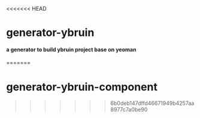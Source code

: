 <<<<<<< HEAD
# generator-ybruin
#### a generator to build ybruin project base on yeoman
=======
# generator-ybruin-component
>>>>>>> 6b0deb147dffd46671949b4257aa8977c7a0be90

